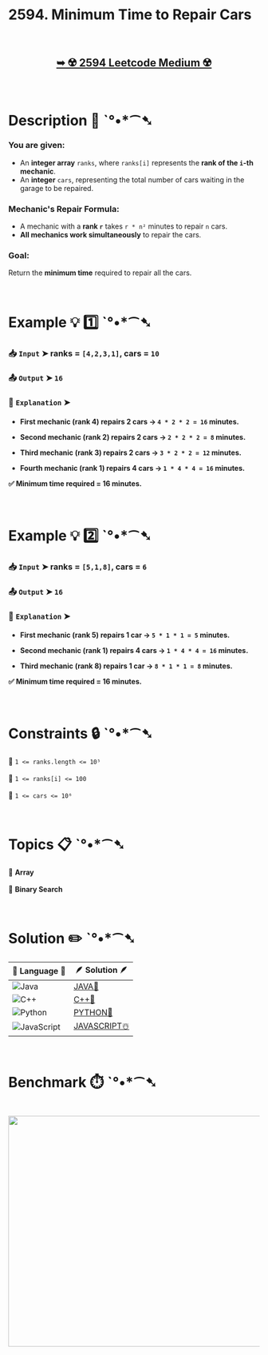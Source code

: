 # 2594. Minimum Time to Repair Cars

</br>

<h2 align="center"> 

<a href="https://leetcode.com/problems/minimum-time-to-repair-cars/description/?envType=daily-question&envId=2025-03-16"><strong>➥ ☢️ 2594 Leetcode Medium ☢️ </strong></a>
</h2>

</br>

# Description 📜 ˋ°•*⁀➷  

### You are given:  
- An **integer array** `ranks`, where `ranks[i]` represents the **rank of the `i`-th mechanic**.  
- An **integer** `cars`, representing the total number of cars waiting in the garage to be repaired.  

### Mechanic's Repair Formula:  
- A mechanic with a **rank `r`** takes `r * n²` minutes to repair `n` cars.  
- **All mechanics work simultaneously** to repair the cars.  

### **Goal**:  
Return the **minimum time** required to repair all the cars.  

</br>

# Example 💡 1️⃣ ˋ°•*⁀➷  

  ### 📥 `Input` ➤ ranks = `[4,2,3,1]`, cars = `10`  

  ### 📤 `Output` ➤ `16`  

  ### 🔦 `Explanation` ➤  

<h4>

- **First mechanic (rank 4)** repairs **2 cars** → `4 * 2 * 2 = 16` minutes.  

- **Second mechanic (rank 2)** repairs **2 cars** → `2 * 2 * 2 = 8` minutes.  

- **Third mechanic (rank 3)** repairs **2 cars** → `3 * 2 * 2 = 12` minutes.  

- **Fourth mechanic (rank 1)** repairs **4 cars** → `1 * 4 * 4 = 16` minutes.  

✅ **Minimum time required = 16 minutes**.  

</h4>

</br>

# Example 💡 2️⃣ ˋ°•*⁀➷  

  ### 📥 `Input` ➤ ranks = `[5,1,8]`, cars = `6`  

  ### 📤 `Output` ➤ `16`  

  ### 🔦 `Explanation` ➤  

<h4>

- **First mechanic (rank 5)** repairs **1 car** → `5 * 1 * 1 = 5` minutes.  

- **Second mechanic (rank 1)** repairs **4 cars** → `1 * 4 * 4 = 16` minutes.  

- **Third mechanic (rank 8)** repairs **1 car** → `8 * 1 * 1 = 8` minutes.  

✅ **Minimum time required = 16 minutes**.  

</h4>

</br>

# Constraints 🔒 ˋ°•*⁀➷  

🔹 `1 <= ranks.length <= 10⁵` </br>  
🔹 `1 <= ranks[i] <= 100` </br>  
🔹 `1 <= cars <= 10⁶` </br>  

</br>

# Topics 📋 ˋ°•*⁀➷  

🔸 **Array**  </br>  
🔸 **Binary Search**  </br>  

</br>

# Solution ✏️ ˋ°•*⁀➷

| 📒 Language 📒  | 🪶 Solution 🪶 |
| ------------- | ------------- |
|  ![Java](https://img.shields.io/badge/java-%23ED8B00.svg?style=for-the-badge&logo=openjdk&logoColor=white)  | [JAVA🍁](https://github.com/Prakhar-002/LEETCODE/blob/main/%F0%9F%8D%84%20Daily%20Challenge%202025%20%F0%9F%8D%B3/%F0%9F%94%AC%20Examine%20Thoroughly%20%F0%9F%A7%AC/03%20Mar%20%F0%9F%8C%BC/16%20-%2003%20-%202025%20---%202594.%20Minimum%20Time%20to%20Repair%20Cars%20%E2%98%83%EF%B8%8F%20%F0%9F%8D%81%20%F0%9F%8D%B0%20%F0%9F%8E%B2/%F0%9F%8D%81JAVA%20-%202594.%20Minimum%20Time%20to%20Repair%20Cars.java) |
|  ![C++](https://img.shields.io/badge/c++-%2300599C.svg?style=for-the-badge&logo=c%2B%2B&logoColor=white)  | [C++🎲](https://github.com/Prakhar-002/LEETCODE/blob/main/%F0%9F%8D%84%20Daily%20Challenge%202025%20%F0%9F%8D%B3/%F0%9F%94%AC%20Examine%20Thoroughly%20%F0%9F%A7%AC/03%20Mar%20%F0%9F%8C%BC/16%20-%2003%20-%202025%20---%202594.%20Minimum%20Time%20to%20Repair%20Cars%20%E2%98%83%EF%B8%8F%20%F0%9F%8D%81%20%F0%9F%8D%B0%20%F0%9F%8E%B2/%F0%9F%8E%B2CPP%20-%202594.%20Minimum%20Time%20to%20Repair%20Cars.cpp)  |
|  ![Python](https://img.shields.io/badge/python-3670A0?style=for-the-badge&logo=python&logoColor=ffdd54)    | [PYTHON🍰](https://github.com/Prakhar-002/LEETCODE/blob/main/%F0%9F%8D%84%20Daily%20Challenge%202025%20%F0%9F%8D%B3/%F0%9F%94%AC%20Examine%20Thoroughly%20%F0%9F%A7%AC/03%20Mar%20%F0%9F%8C%BC/16%20-%2003%20-%202025%20---%202594.%20Minimum%20Time%20to%20Repair%20Cars%20%E2%98%83%EF%B8%8F%20%F0%9F%8D%81%20%F0%9F%8D%B0%20%F0%9F%8E%B2/%F0%9F%8D%B0PYTHON%20-%202594.%20Minimum%20Time%20to%20Repair%20Cars.py) |
| ![JavaScript](https://img.shields.io/badge/javascript-%23323330.svg?style=for-the-badge&logo=javascript&logoColor=%23F7DF1E)   | [JAVASCRIPT☃️](https://github.com/Prakhar-002/LEETCODE/blob/main/%F0%9F%8D%84%20Daily%20Challenge%202025%20%F0%9F%8D%B3/%F0%9F%94%AC%20Examine%20Thoroughly%20%F0%9F%A7%AC/03%20Mar%20%F0%9F%8C%BC/16%20-%2003%20-%202025%20---%202594.%20Minimum%20Time%20to%20Repair%20Cars%20%E2%98%83%EF%B8%8F%20%F0%9F%8D%81%20%F0%9F%8D%B0%20%F0%9F%8E%B2/%E2%98%83%EF%B8%8FJAVASCRIPT%20-%202594.%20Minimum%20Time%20to%20Repair%20Cars2594.%20Minimum%20Time%20to%20Repair%20Cars.js) |

</br>

# Benchmark ⏱️ ˋ°•*⁀➷

<h1  align="center" >

<img src ="" width = "700px" height="462px" />

</h1>
